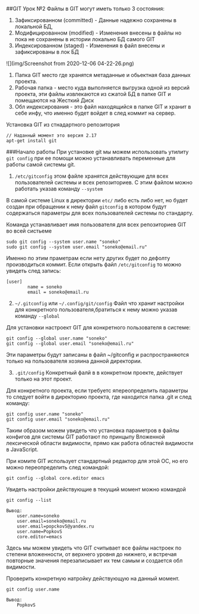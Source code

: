 ##GIT Урок №2
Файлы в GIT могут иметь только 3 состояния:

1) Зафиксированном (committed) - Данные надежно сохранены в локальной БД,
2) Модифицированном (modified) - Изменения внесены в файлы но пока не сохранены
в истории локально БД самого GIT
3) Индексированном (staged) - Изменения в файл внесены и зафиксированы в лок БД

![](img/Screenshot from 2020-12-06 04-22-26.png)

1) Папка GIT место где хранятся метаданные и обьектная база данных проекта. 
2) Рабочая папка - место куда выполняется выгрузка одной из версий проекта, 
   эти файлы извлекаются из сжатой БД в папке GIT и помещаются на Жесткий Диск
3) Обл индексирования - это файл находящийся в папке GIT и хранит в себе 
инфу, что именно будет войдет в след коммит на сервер.

Установка GIT из стнадартного репозитория 

    // Наданный момент это версия 2.17
    apt-get install git 

###Начало работы
При установке git мы можем использовать утилиту `git config` при ее помощи
можно устанавливать переменные для работы самой системы git.

1) `/etc/gitconfig`  этом файле хранятся действующие для всех пользователей 
   системы и всех репозиториев. С этим файлом можно работать указав команду
   `--system`
   
В самой системе Linux в директории `etc/` либо есть либо нет, но будет создан 
при обращении к нему файл `gitconfig` в котором будут содержаться параметры 
для всех пользователей системы по стандарту.

Команда устанавливает имя пользователя для всех репозиториев GIT во всей систьеме

    sudo git config --system user.name "soneko"
    sudo git config --system user.email "soneko@email.ru"

Именно по этим праметрам если нету других будет по дефолту производиться коммит.
Если открыть файл `/etc/gitconfig` то можно увидеть след запись:

    [user]
	        name = soneko
	        email = soneko@email.ru
        
2) `~/.gitconfig` или `~/.config/git/config` Файл что хранит настройки для 
   конкретного пользователя,братиться к нему можно указав команду `--global`
   
Для установки настроект GIT для конкретного пользователя в системе:

    git config --global user.name "soneko"
    git config --global user.email "soneko@email.ru"

Эти параметры будут записаны в файл ~/gitconfig и распространяются только на 
пользователя хозяина данной директории.  

    
3) `.git/config` Конкретный фалй в в конкретном проекте, действует только на
этот проект.
   
Для конкретного проекта, если требуетс япереопределить параметры то следует
войти в директорию проекта, где находится папка .git и след команду:

    git config user.name "soneko"
    git config user.email "soneko@email.ru"

Таким образом можем увидеть что установка параметров в файлы конфигов 
для системы GIT работают по принцыпу Вложенной лексической области видимости,
прямо как работа областей видимости в JavaScript.

При комите GIT использует стандартный редактор для этой ОС, но его можно 
переопределить след командой:

    git config --global core.editor emacs

Увидеть настройки действующие в текущий момент можно командой

    git config --list

    Вывод:
        user.name=soneko
        user.email=soneko@email.ru
        user.email=popckov5@yandex.ru
        user.name=PopkovS
        core.editor=emacs

Здесь мы можем увидеть что GIT считывает все файлы настроек по степени 
вложенности, от верхнего уровня до нижнего, и встречая повторные значения
перезаписывает их тем самым и создается обл видимости.

Проверить конкретную натройку действующую на данный момент.

    git config user.name

    Вывод:
        PopkovS
